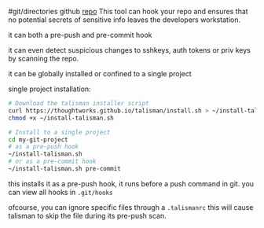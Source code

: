 #git/directories
github [repo](https://github.com/thoughtworks/talisman)
This tool can hook your repo and ensures that no potential secrets of sensitive info leaves the developers workstation.

it can both a pre-push and pre-commit hook

it can even detect suspicious changes to sshkeys, auth tokens or priv keys by scanning the repo.

it can be globally installed or confined to a single project

single project installation:
```sh
# Download the talisman installer script
curl https://thoughtworks.github.io/talisman/install.sh > ~/install-talisman.sh
chmod +x ~/install-talisman.sh

# Install to a single project
cd my-git-project
# as a pre-push hook
~/install-talisman.sh
# or as a pre-commit hook
~/install-talisman.sh pre-commit
```
this installs it as a pre-push hook, it runs before a push command in git.
you can view all hooks in `.git/hooks`

ofcourse, you can ignore specific files through a `.talismanrc` this will cause talisman to skip the file during its pre-push scan.
